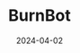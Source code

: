 ---  
layout: startup_page  
title: "BurnBot"  
id: "burnbot.com"  
permalink: "/burnbotburnbot.com04022024/"  
website: "https://burnbot.com/"  
funding_round: ""  
funding_amount: "$20M"  
investors: "ReGen Ventures, Toyota Ventures, AmFam Ventures, Convective Capital, Blue Forest Asset Management, Skip Capital, Overture Ventures, Lowercarbon Capital, Pathbreaker Ventures"  
about: "BurnBot develops and operates advanced technologies for mechanized vegetation management and fuels treatment to prevent wildfires. Their systems, including mechanized prescribed fire systems and remote-operated masticators, aim to amplify workforce capacity and increase the speed and scale of fuels treatment. This helps reduce ignitions near infrastructure, fortify communities, and restore habitats."  
markets: "Wildfire Prevention, Forestry Technology, Environmental Technology, Environmental Engineering, Service Industry"  
hq: "San Francisco, California, United States"  
founded_year: "2020"  
linkedin: "https://www.linkedin.com/company/burnbot"  
twitter: "https://twitter.com/BurnBotRxTech"  
instagram: ""  
facebook: "https://www.facebook.com/BurnBotRxTech"  
crunchbase: "https://www.crunchbase.com/organization/burnbot"  
pitchbook: "https://pitchbook.com/profiles/company/517348-36"  

date_display: "02-Apr-2024"  
date: "2024-04-02"

# SEO Optimization  
meta_title: "BurnBot -  Funding ($20M)"  
meta_description: "BurnBot, BurnBot develops and operates advanced technologies for mechanized vegetation management and fuels treatment to prevent wildfires. Their systems, incl..."  
meta_keywords: "BurnBot, Wildfire Prevention, Forestry Technology, Environmental Technology, Environmental Engineering, Service Industry,  funding"  
canonical_url: "https://startup.projectstartups.com/burnbotburnbot.com04022024/"  
---